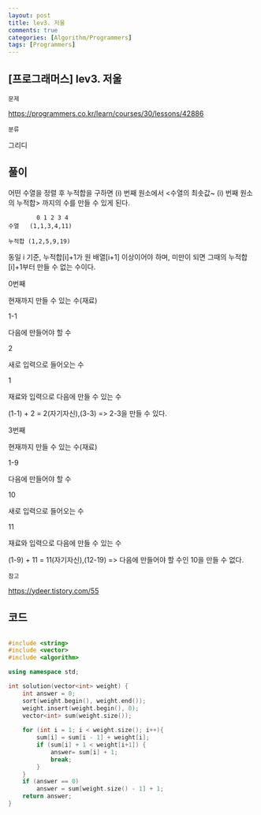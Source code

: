 ```yaml
---
layout: post
title: lev3. 저울
comments: true
categories: [Algorithm/Programmers]
tags: [Programmers]
---
```




## [프로그래머스] lev3. 저울

`문제`

https://programmers.co.kr/learn/courses/30/lessons/42886



`분류`

그리디



## 풀이

어떤 수열을 정렬 후 누적합을 구하면 (i) 번째 원소에서 <수열의 최솟값~ (i) 번째 원소의 누적합> 까지의 수를 만들 수 있게 된다.
```
        0 1 2 3 4
수열   (1,1,3,4,11)

누적합 (1,2,5,9,19)
```
동일 i 기준, 누적합[i]+1가 원 배열[i+1] 이상이어야 하며, 미만이 되면 그때의 누적합[i]+1부터 만들 수 없는 수이다.

0번째

현재까지 만들 수 있는 수(재료) 

1-1

다음에 만들어야 할 수

2

새로 입력으로 들어오는 수 

1

재료와 입력으로 다음에 만들 수 있는 수

(1-1) + 2 = 2(자기자신),(3-3) => 2-3을 만들 수 있다.



3번째

현재까지 만들 수 있는 수(재료) 

1-9

다음에 만들어야 할 수

10

새로 입력으로 들어오는 수 

11

재료와 입력으로 다음에 만들 수 있는 수

(1-9) + 11 = 11(자기자신),(12-19) => 다음에 만들어야 할 수인 10을 만들 수 없다.



`참고`

https://ydeer.tistory.com/55

## 코드

```c++

#include <string>
#include <vector>
#include <algorithm>

using namespace std;

int solution(vector<int> weight) {
	int answer = 0;
	sort(weight.begin(), weight.end());
	weight.insert(weight.begin(), 0);
	vector<int> sum(weight.size());
	
	for (int i = 1; i < weight.size(); i++){
		sum[i] = sum[i - 1] + weight[i];
		if (sum[i] + 1 < weight[i+1]) {
			answer= sum[i] + 1;
			break;
		}
	}
	if (answer == 0)
		answer = sum[weight.size() - 1] + 1;
	return answer;
}

```

